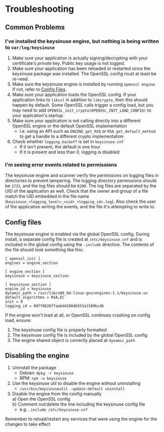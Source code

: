 # Troubleshooting

## Common Problems

### __I've installed the keysinuse engine, but nothing is being written to `var/log/keysinuse`__
1. Make sure your application is actually signing/decrypting with your certificate's _private_ key. Public key usage is not logged.
2. Make sure your application has been reloaded or restarted since the keysinuse package was installed. The OpenSSL config must at least be re-read.
3. Make sure the keysinuse engine is installed by running `openssl engine`. If not, refer to [Config Files](#Config-Files).
4. Make sure your application loads the OpenSSL config. If your application links to `libssl` in addition to `libcrypto`, then this should happen by default. Some OpenSSL calls trigger a config load, but you may need to add `OPENSSL_init_crypto(OPENSSL_INIT_LOAD_CONFIG)` to your applcation's startup.
5. Make sure your application is not calling directly into a different OpenSSL engine or the default OpenSSL implementation
   - i.e. using an API such as `ENGINE_get_RSA` or `RSA_get_default_method` to get a handle to a different crypto implementation
6. Check whether `logging_backoff` is set in `keysinuse.cnf`
   - If it isn't present, the default is one hour
   - If it is present and less than 0, logging is disabled

### __I'm seeing error events related to permissions__
The keysinuse engine and scanner verify the permissions on logging files in directories to prevent tampering. The logging directory permissions should be `1733`, and the log files should be `0200`. The log files are separated by the UID of the applicaiton as well. Check that the owner and group of a file match the UID embedded in the file name (`keysinuse_<logging_level>_<uid>_<logging_id>.log`). Also check the user of the application writing the events, and the file it's attempting to write to.

## Config files
The keysinuse engine is enabled via the global OpenSSL config. During install, a separate config file is created at `/etc/keysinuse.cnf` and is included in the global config using the `.include` directive. The contents of the file should look something like this:
```dosini
[ openssl_init ]
engines = engine_section

[ engine_section ]
keysinuse = keysinuse_section

[ keysinuse_section ]
engine_id = keysinuse
dynamic_path = /usr/lib/x86_64-linux-gnu/engines-1.1/keysinuse.so
default_algorithms = RSA,EC
init = 0
logging_id = 09ff86267faabd42884b553a1589bcd6
```

If the engine won't load at all, or OpenSSL continues crashing on config load, ensure:
1. The keysinuse config file is properly formatted
2. The keysinuse config file is included by the global OpenSSL config
3. The engine shared object is correctly placed at `dynamic_path`

## Disabling the engine
1. Uninstall the package  
    - Debian: `dpkg -r keysinuse`
    - RPM: `rpm -e keysinuse`
2. Use the keysinuse util to disable the engine without uninstalling  
    - `/usr/bin/keysinuseutil -update-default uninstall`
3. Disable the engine from the config manually  
    a) Open the OpenSSL config  
    b) Comment out/delete the line including the keysinuse config file
      - e.g. `.include /etc/keysinuse.cnf`

Remember to reload/restart any services that were using the engine for the changes to take effect